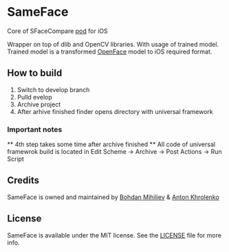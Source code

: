 # SameFace
Core of SFaceCompare [pod](https://github.com/BohdanNikoletti/SFaceCompare) for iOS

Wrapper on top of dlib and OpenCV libraries. With usage of trained model.
Trained model is a transformed [OpenFace](https://cmusatyalab.github.io/openface/) model to iOS required format.

## How to build
1) Switch to develop branch
2) Pulld evelop
3) Archive project
4) After arhive finished finder opens directory with universal framework
### Important notes
** 4th step takes some time after archive finished
** All code of universal framewrok build is located in Edit Scheme -> Archive -> Post Actions -> Run Script

## Credits

SameFace is owned and maintained by [Bohdan Mihiliev](https://github.com/BohdanNikoletti) & [Anton Khrolenko](https://github.com/Thromkir)

## License

SameFace is available under the MIT license. See the [LICENSE](https://github.com/BohdanNikoletti/SameFace/blob/master/LICENSE) file for more info.
